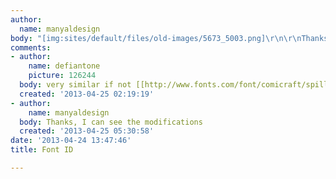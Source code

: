 ```yaml
---
author:
  name: manyaldesign
body: "[img:sites/default/files/old-images/5673_5003.png]\r\n\r\nThanks in advance!"
comments:
- author:
    name: defiantone
    picture: 126244
  body: very similar if not [[http://www.fonts.com/font/comicraft/spills/regular|Spills]]
  created: '2013-04-25 02:19:19'
- author:
    name: manyaldesign
  body: Thanks, I can see the modifications
  created: '2013-04-25 05:30:58'
date: '2013-04-24 13:47:46'
title: Font ID

---
```

